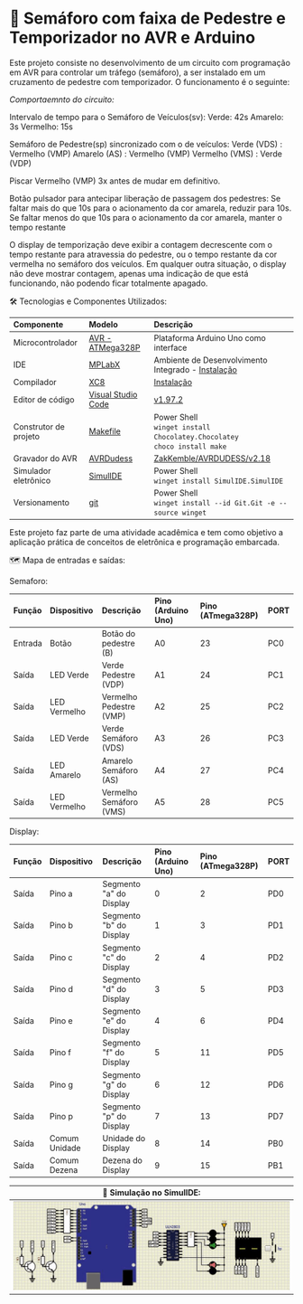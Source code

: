 # 🚦 Semáforo com faixa de Pedestre e Temporizador no AVR e Arduino
Este projeto consiste no desenvolvimento de um circuito com programação em AVR para controlar um tráfego (semáforo), a ser instalado em um cruzamento de pedestre com temporizador. O funcionamento é o seguinte:

*Comportaemnto do circuito:*

Intervalo de tempo para o Semáforo de Veículos(sv):
Verde: 42s
Amarelo: 3s
Vermelho: 15s

Semáforo de Pedestre(sp) sincronizado com o de veículos:
Verde (VDS) : Vermelho (VMP)
Amarelo (AS) : Vermelho (VMP)
Vermelho (VMS) : Verde (VDP)

Piscar Vermelho (VMP) 3x antes de mudar em definitivo.

Botão pulsador para antecipar liberação de passagem dos pedestres:
Se faltar mais do que 10s para o acionamento da cor amarela, reduzir para 10s.
Se faltar menos do que 10s para o acionamento da cor amarela, manter o tempo restante

O display de temporização deve exibir a contagem decrescente com o tempo restante para atravessia do pedestre, ou o tempo restante da cor vermelha no semáforo dos veículos.
Em qualquer outra situação, o display não deve mostrar contagem, apenas uma indicação de que está funcionando, não podendo ficar totalmente apagado.

🛠 Tecnologias e Componentes Utilizados:

| Componente            | Modelo                                                                                                                               | Descrição                                                                                                                                     |
| :-------------------- | :----------------------------------------------------------------------------------------------------------------------------------- | :-------------------------------------------------------------------------------------------------------------------------------------------- |
| Microcontrolador      | [AVR - ATMega328P](https://ww1.microchip.com/downloads/en/DeviceDoc/Atmel-7810-Automotive-Microcontrollers-ATmega328P_Datasheet.pdf) | Plataforma Arduino Uno como interface                                                                                                         |
| IDE                   | [MPLabX](https://www.microchip.com/en-us/tools-resources/develop/mplab-x-ide)                                                        | Ambiente de Desenvolvimento Integrado - [Instalação](https://developerhelp.microchip.com/xwiki/bin/view/software-tools/ides/x/install-guide/) |
| Compilador            | [XC8](https://www.microchip.com/en-us/tools-resources/develop/mplab-xc-compilers/xc8)                                                | [Instalação](https://developerhelp.microchip.com/xwiki/bin/view/software-tools/xc8/install/)                                                  |
| Editor de código      | [Visual Studio Code](https://code.visualstudio.com/)                                                                                | [v1.97.2](https://code.visualstudio.com/sha/download?build=stable&os=win32-x64-user)                         |
| Construtor de projeto | [Makefile](https://stackoverflow.com/questions/32127524/how-to-install-and-use-make-in-windows)                                      | Power Shell<br>`winget install Chocolatey.Chocolatey`<br>`choco install make`                                                                 |
| Gravador do AVR       | [AVRDudess](https://github.com/ZakKemble/AVRDUDESS/releases/tag/v2.18)                                                               | [ZakKemble/AVRDUDESS/v2.18](https://github.com/ZakKemble/AVRDUDESS/releases/download/v2.18/AVRDUDESS-2.18-setup.exe)                          |
| Simulador eletrônico  | [SimulIDE](https://simulide.com/p/downloads/)                                                                                        | Power Shell<br>`winget install SimulIDE.SimulIDE`                                                                                             |
| Versionamento         | [git](https://git-scm.com/downloads)                                                                                                 | Power Shell<br>`winget install --id Git.Git -e --source winget`                                                                               |

Este projeto faz parte de uma atividade acadêmica e tem como objetivo a aplicação prática de conceitos de eletrônica e programação embarcada.

🗺️ Mapa de entradas e saídas:

Semaforo:

| Função  | Dispositivo       | Descrição               | Pino (Arduino Uno) | Pino (ATmega328P) | PORT |
| :------ | :---------------- | :-----------------------| :----------------- | :-----------------|:-----|
| Entrada | Botão             | Botão do pedestre (B)   | A0                 | 23                | PC0  |
| Saída   | LED Verde         | Verde Pedestre    (VDP) | A1                 | 24                | PC1  |
| Saída   | LED Vermelho      | Vermelho Pedestre (VMP) | A2                 | 25                | PC2  |
| Saída   | LED Verde         | Verde Semáforo (VDS)    | A3                 | 26                | PC3  |
| Saída   | LED Amarelo       | Amarelo Semáforo (AS)   | A4                 | 27                | PC4  |
| Saída   | LED Vermelho      | Vermelho Semáforo (VMS) | A5                 | 28                | PC5  |


Display:

| Função  | Dispositivo   | Descrição               | Pino (Arduino Uno) | Pino (ATmega328P) | PORT |
| :------ | :------------ | :-----------------------| :----------------- | :-----------------|:-----|
| Saída   | Pino a        | Segmento "a" do Display | 0                  | 2                 | PD0  |
| Saída   | Pino b        | Segmento "b" do Display | 1                  | 3                 | PD1  |
| Saída   | Pino c        | Segmento "c" do Display | 2                  | 4                 | PD2  |
| Saída   | Pino d        | Segmento "d" do Display | 3                  | 5                 | PD3  |
| Saída   | Pino e        | Segmento "e" do Display | 4                  | 6                 | PD4  |
| Saída   | Pino f        | Segmento "f" do Display | 5                  | 11                | PD5  |
| Saída   | Pino g        | Segmento "g" do Display | 6                  | 12                | PD6  |
| Saída   | Pino p        | Segmento "p" do Display | 7                  | 13                | PD7  |
| Saída   | Comum Unidade | Unidade do Display      | 8                  | 14                | PB0  |
| Saída   | Comum Dezena  | Dezena do Display       | 9                  | 15                | PB1  |



| 🚦 Simulação no SimulIDE: |
|:----------------------------------------------------------------:|
| ![Semaforo-Temporizado](Semaforo-Temporizado.gif)                |
